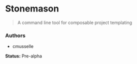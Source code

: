 # Stonemason

> A command line tool for composable project templating

### Authors

* cmusselle

**Status:** Pre-alpha
